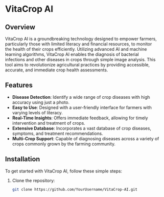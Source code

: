 # VitaCrop AI

## Overview
VitaCrop AI is a groundbreaking technology designed to empower farmers, particularly those with limited literacy and financial resources, to monitor the health of their crops efficiently. Utilizing advanced AI and machine learning algorithms, VitaCrop AI enables the diagnosis of bacterial infections and other diseases in crops through simple image analysis. This tool aims to revolutionize agricultural practices by providing accessible, accurate, and immediate crop health assessments.

## Features
- **Disease Detection**: Identify a wide range of crop diseases with high accuracy using just a photo.
- **Easy to Use**: Designed with a user-friendly interface for farmers with varying levels of literacy.
- **Real-Time Insights**: Offers immediate feedback, allowing for timely intervention and treatment of crops.
- **Extensive Database**: Incorporates a vast database of crop diseases, symptoms, and treatment recommendations.
- **Multi-Crop Support**: Capable of diagnosing diseases across a variety of crops commonly grown by the farming community.

## Installation
To get started with VitaCrop AI, follow these simple steps:

1. Clone the repository:
   ```bash
   git clone https://github.com/YourUsername/VitaCrop-AI.git
